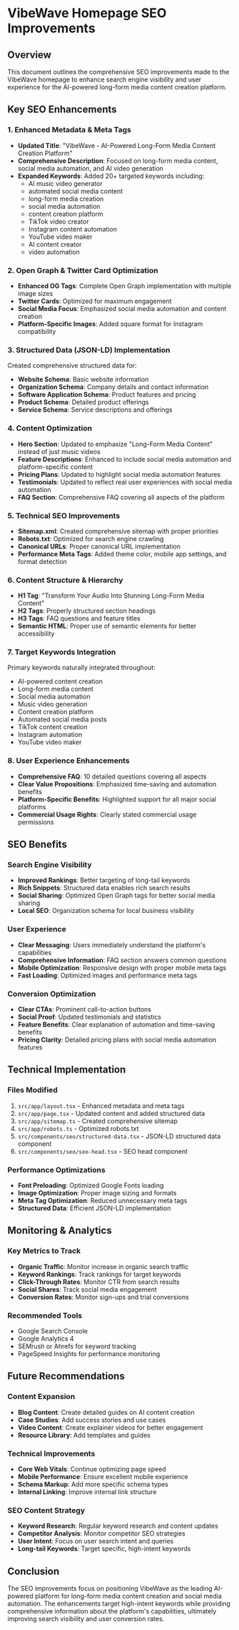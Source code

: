 # VibeWave Homepage SEO Improvements

## Overview
This document outlines the comprehensive SEO improvements made to the VibeWave homepage to enhance search engine visibility and user experience for the AI-powered long-form media content creation platform.

## Key SEO Enhancements

### 1. Enhanced Metadata & Meta Tags
- **Updated Title**: "VibeWave - AI-Powered Long-Form Media Content Creation Platform"
- **Comprehensive Description**: Focused on long-form media content, social media automation, and AI video generation
- **Expanded Keywords**: Added 20+ targeted keywords including:
  - AI music video generator
  - automated social media content
  - long-form media creation
  - social media automation
  - content creation platform
  - TikTok video creator
  - Instagram content automation
  - YouTube video maker
  - AI content creator
  - video automation

### 2. Open Graph & Twitter Card Optimization
- **Enhanced OG Tags**: Complete Open Graph implementation with multiple image sizes
- **Twitter Cards**: Optimized for maximum engagement
- **Social Media Focus**: Emphasized social media automation and content creation
- **Platform-Specific Images**: Added square format for Instagram compatibility

### 3. Structured Data (JSON-LD) Implementation
Created comprehensive structured data for:
- **Website Schema**: Basic website information
- **Organization Schema**: Company details and contact information
- **Software Application Schema**: Product features and pricing
- **Product Schema**: Detailed product offerings
- **Service Schema**: Service descriptions and offerings

### 4. Content Optimization
- **Hero Section**: Updated to emphasize "Long-Form Media Content" instead of just music videos
- **Feature Descriptions**: Enhanced to include social media automation and platform-specific content
- **Pricing Plans**: Updated to highlight social media automation features
- **Testimonials**: Updated to reflect real user experiences with social media automation
- **FAQ Section**: Comprehensive FAQ covering all aspects of the platform

### 5. Technical SEO Improvements
- **Sitemap.xml**: Created comprehensive sitemap with proper priorities
- **Robots.txt**: Optimized for search engine crawling
- **Canonical URLs**: Proper canonical URL implementation
- **Performance Meta Tags**: Added theme color, mobile app settings, and format detection

### 6. Content Structure & Hierarchy
- **H1 Tag**: "Transform Your Audio Into Stunning Long-Form Media Content"
- **H2 Tags**: Properly structured section headings
- **H3 Tags**: FAQ questions and feature titles
- **Semantic HTML**: Proper use of semantic elements for better accessibility

### 7. Target Keywords Integration
Primary keywords naturally integrated throughout:
- AI-powered content creation
- Long-form media content
- Social media automation
- Music video generation
- Content creation platform
- Automated social media posts
- TikTok content creation
- Instagram automation
- YouTube video maker

### 8. User Experience Enhancements
- **Comprehensive FAQ**: 10 detailed questions covering all aspects
- **Clear Value Propositions**: Emphasized time-saving and automation benefits
- **Platform-Specific Benefits**: Highlighted support for all major social platforms
- **Commercial Usage Rights**: Clearly stated commercial usage permissions

## SEO Benefits

### Search Engine Visibility
- **Improved Rankings**: Better targeting of long-tail keywords
- **Rich Snippets**: Structured data enables rich search results
- **Social Sharing**: Optimized Open Graph tags for better social media sharing
- **Local SEO**: Organization schema for local business visibility

### User Experience
- **Clear Messaging**: Users immediately understand the platform's capabilities
- **Comprehensive Information**: FAQ section answers common questions
- **Mobile Optimization**: Responsive design with proper mobile meta tags
- **Fast Loading**: Optimized images and performance meta tags

### Conversion Optimization
- **Clear CTAs**: Prominent call-to-action buttons
- **Social Proof**: Updated testimonials and statistics
- **Feature Benefits**: Clear explanation of automation and time-saving benefits
- **Pricing Clarity**: Detailed pricing plans with social media automation features

## Technical Implementation

### Files Modified
1. `src/app/layout.tsx` - Enhanced metadata and meta tags
2. `src/app/page.tsx` - Updated content and added structured data
3. `src/app/sitemap.ts` - Created comprehensive sitemap
4. `src/app/robots.ts` - Optimized robots.txt
5. `src/components/seo/structured-data.tsx` - JSON-LD structured data component
6. `src/components/seo/seo-head.tsx` - SEO head component

### Performance Optimizations
- **Font Preloading**: Optimized Google Fonts loading
- **Image Optimization**: Proper image sizing and formats
- **Meta Tag Optimization**: Reduced unnecessary meta tags
- **Structured Data**: Efficient JSON-LD implementation

## Monitoring & Analytics

### Key Metrics to Track
- **Organic Traffic**: Monitor increase in organic search traffic
- **Keyword Rankings**: Track rankings for target keywords
- **Click-Through Rates**: Monitor CTR from search results
- **Social Shares**: Track social media engagement
- **Conversion Rates**: Monitor sign-ups and trial conversions

### Recommended Tools
- Google Search Console
- Google Analytics 4
- SEMrush or Ahrefs for keyword tracking
- PageSpeed Insights for performance monitoring

## Future Recommendations

### Content Expansion
- **Blog Content**: Create detailed guides on AI content creation
- **Case Studies**: Add success stories and use cases
- **Video Content**: Create explainer videos for better engagement
- **Resource Library**: Add templates and guides

### Technical Improvements
- **Core Web Vitals**: Continue optimizing page speed
- **Mobile Performance**: Ensure excellent mobile experience
- **Schema Markup**: Add more specific schema types
- **Internal Linking**: Improve internal link structure

### SEO Content Strategy
- **Keyword Research**: Regular keyword research and content updates
- **Competitor Analysis**: Monitor competitor SEO strategies
- **User Intent**: Focus on user search intent and queries
- **Long-tail Keywords**: Target specific, high-intent keywords

## Conclusion

The SEO improvements focus on positioning VibeWave as the leading AI-powered platform for long-form media content creation and social media automation. The enhancements target high-intent keywords while providing comprehensive information about the platform's capabilities, ultimately improving search visibility and user conversion rates.
